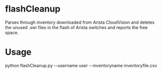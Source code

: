 # flashCleanup
Parses through inventory downloaded from Arista CloudVision and deletes the unused .swi files in the flash of Arista switches and reports the free space. 

# Usage 

python flashCleanup.py --username user --inventoryname inventoryfile.csv


